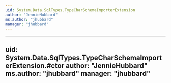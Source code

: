 ```yaml
---
uid: System.Data.SqlTypes.TypeCharSchemaImporterExtension
author: "JennieHubbard"
ms.author: "jhubbard"
manager: "jhubbard"
---
```


---
uid: System.Data.SqlTypes.TypeCharSchemaImporterExtension.#ctor
author: "JennieHubbard"
ms.author: "jhubbard"
manager: "jhubbard"
---

